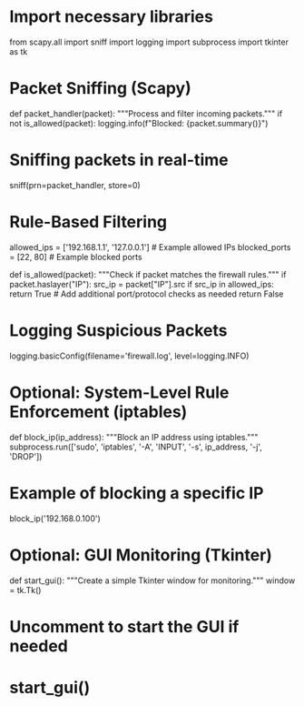# Import necessary libraries
from scapy.all import sniff
import logging
import subprocess
import tkinter as tk

# Packet Sniffing (Scapy)
def packet_handler(packet):
    """Process and filter incoming packets."""
    if not is_allowed(packet):
        logging.info(f"Blocked: {packet.summary()}")

# Sniffing packets in real-time
sniff(prn=packet_handler, store=0)

# Rule-Based Filtering
allowed_ips = ['192.168.1.1', '127.0.0.1']  # Example allowed IPs
blocked_ports = [22, 80]  # Example blocked ports

def is_allowed(packet):
    """Check if packet matches the firewall rules."""
    if packet.haslayer("IP"):
        src_ip = packet["IP"].src
        if src_ip in allowed_ips:
            return True
    # Add additional port/protocol checks as needed
    return False

# Logging Suspicious Packets
logging.basicConfig(filename='firewall.log', level=logging.INFO)

# Optional: System-Level Rule Enforcement (iptables)
def block_ip(ip_address):
    """Block an IP address using iptables."""
    subprocess.run(['sudo', 'iptables', '-A', 'INPUT', '-s', ip_address, '-j', 'DROP'])

# Example of blocking a specific IP
block_ip('192.168.0.100')

# Optional: GUI Monitoring (Tkinter)
def start_gui():
    """Create a simple Tkinter window for monitoring."""
    window = tk.Tk()
    
    

# Uncomment to start the GUI if needed
# start_gui()
